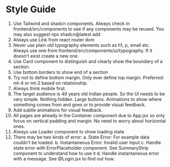 # Style Guide

1. Use Tailwind and shadcn components. Always check in frontend/src/components to see if any components may be reused. You may also suggest npx shadcn@latest add <component>
2. Always use Link from react router dom
3. Never use plain old typography elements such as h1, p, small etc. Always use one from frontend/src/components/ui/typography. If it doesn't exist create a new one.
4. Use Card component to distinguish and clearly show the boundary of a section.  
5. Use bottom borders to show end of a section
6. Try not to define bottom margin. Only ever define top margin. Preferred: mt-4 or mt-2 based on relationship.
7. Always think mobile first. 
8. The target audience is 40 years old Indian people. So the UI needs to be very simple. Nothing hidden. Large buttons. Animations to show where something comes from and goes or to provide visual feedback.
9. Add subtle animations for visual feedback.
10. All pages are already in the Container component due to App.jsx so only focus on vertical padding and margin. No need to worry about horizontal ones. 
11. Always use Loader component to show loading state
12. There may be two kinds of error:
    a. State Error: For example data couldn't be loaded.
    b. Instantaneous Error: Invalid user input
    c. Handle state error with ErrorPlaceholder component. See SummaryStrip component to understand how to use it
    d. Handle instantaneous error with a message. See @Login.jsx to find out how.
